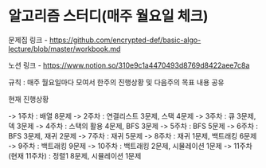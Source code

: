 # 알고리즘 스터디(매주 월요일 체크)

문제집 링크 - https://github.com/encrypted-def/basic-algo-lecture/blob/master/workbook.md

노션 링크 - https://www.notion.so/310e9c1a4470493d8769d8422aee7c8a

규칙 : 매주 월요일마다 모여서 한주의 진행상황 및 다음주의 목표 내용 공유

현재 진행상황

  -> 1주차 : 배열 8문제
  -> 2주차 : 연결리스트 3문제, 스택 4문제
  -> 3주차 : 큐 3문제, 덱 3문제
  -> 4주차 : 스택의 활용 4문제, BFS 3문제
  -> 5주차 : BFS 5문제
  -> 6주차 : BFS 3문제, 재귀 2문제
  -> 7주차 : 재귀 5문제
  -> 8주차 : 재귀 1문제, 백트래킹 6문제
  -> 9주차 : 백트래킹 9문제
  -> 10주차 : 백트래킹 2문제, 시뮬레이션 1문제
  -> 11주차(현재 11주차) : 정렬1 8문제, 시뮬레이션 1문제
